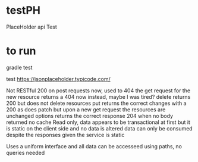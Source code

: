 # testPH
PlaceHolder api Test

# to run
gradle test 

test https://jsonplaceholder.typicode.com/

Not RESTful
200 on post requests now, used to 404 the get request for the new resource returns a 404 now instead, maybe I was tired?
delete returns 200 but does not delete resources
put returns the correct changes with a 200 
as does patch but upon a new get request the resources are unchanged
options returns the correct response 204 when no body returned
no cache 
Read only, data appears to be transactional at first but it is static on the client side and no data is altered
data can only be consumed despite the responses given the service is static

Uses a uniform interface and all data can be accesseed using paths, no queries needed
